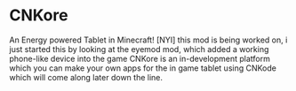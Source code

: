 # CNKore
An Energy powered Tablet in Minecraft! [NYI]
this mod is being worked on, i just started this by looking at the eyemod mod, which added a working phone-like device into the game
CNKore is an in-development platform which you can make your own apps for the in game tablet using CNKode which will come along later down the line. 
